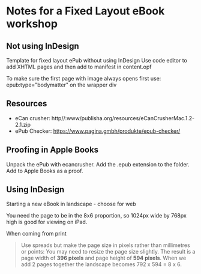 # Notes for a Fixed Layout eBook workshop

## Not using InDesign
Template for fixed layout ePub without using InDesign
Use code editor to add XHTML pages and then add to manifest in content.opf

To make sure the first page with image always opens first use:
epub:type="bodymatter" on the wrapper div
## Resources
- eCan crusher: http//:www/publisha.org/resources/eCanCrusherMac.1.2-2.1.zip
- ePub Checker: https://www.pagina.gmbh/produkte/epub-checker/

## Proofing in Apple Books
Unpack the ePub with ecancrusher. Add the .epub extension to the folder. Add to Apple Books as a proof.

## Using InDesign
Starting a new eBook in landscape - choose for web

You need the page to be in the 8x6 proportion, so 1024px wide by 768px high is good for viewing on iPad.

When coming from print

 > Use spreads but make the page size in pixels rather than millimetres or points: You may need to resize the page size slightly. The result is a page width of **396 pixels** and page height of **594 pixels**. When we add 2 pages together the landscape becomes 792 x 594 = 8 x 6.








